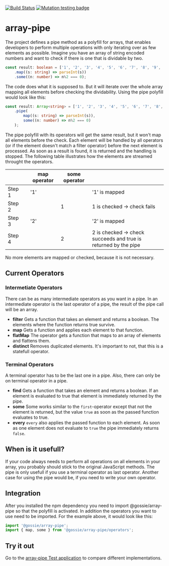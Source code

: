 [![Build Status](https://github.com/gossie/array-pipe/workflows/ci/badge.svg)](https://github.com/gossie/array-pipe/actions?query=workflow%3Aci+branch%3Amaster)
[![Mutation testing badge](https://img.shields.io/endpoint?style=flat&url=https%3A%2F%2Fbadge-api.stryker-mutator.io%2Fgithub.com%2Fgossie%2Farray-pipe%2Fmaster)](https://stryker-mutator.github.io)


# array-pipe

The project defines a pipe method as a polyfill for arrays, that enables developers to perform multiple operations with only iterating over as few elements as possible.
Imagine you have an array of string encoded numbers and want to check if there is one that is dividable by two.
```typescript
const result: boolean = ['1', '2', '3', '4', '5', '6', '7', '8', '9', '10']
    .map((s: string) => parseInt(s))
    .some((n: number) => n%2 === 0);
```
The code does what it is supposed to. But it will iterate over the whole array mapping all elements before checking the dividability.
Using the pipe polyfill would look like this:
```typescript
const result: Array<string> = ['1', '2', '3', '4', '5', '6', '7', '8', '9', '10']
    .pipe(
        map((s: string) => parseInt(s)),
        some((n: number) => n%2 === 0)
    );
```
The pipe polyfill with its operators will get the same result, but it won't map all elements before the check. Each element will be handled by all operators (or if the element doesn't match a filter operator) before the next element is processed. As soon as a result is found, it is returned and the handling is stopped.
The following table illustrates how the elements are streamed throught the operators.

|      | |map operator|some operator|                                                               |
|------|-|------------|-------------|---------------------------------------------------------------|
|Step 1| |         '1'|             |'1' is mapped                                                  |
|Step 2| |            |            1|1 is checked -> check fails                                    |
|Step 3| |         '2'|             |'2' is mapped                                                  |
|Step 4| |            |            2|2 is checked -> check succeeds and true is returned by the pipe|

No more elements are mapped or checked, because it is not necessary.

## Current Operators

### Intermetiate Operators

There can be as many intermediate operators as you want in a pipe. In an intermediate operator is the last operator of a pipe, the result of the pipe call will be an array.

* __filter__
Gets a function that takes an element and returns a boolean. The elements where the function returns true survive.
* __map__
Gets a function and applies each element to that function.
* __flatMap__
The operator gets a function that maps to an array of elements and flattens them.
* __distinct__
Removes duplicated elements. It's important to not, that this is a statefull operator.

### Terminal Operators

A terminal operator has to be the last one in a pipe. Also, there can only be on terminal operator in a pipe.

* __find__
Gets a function that takes an element and returns a boolean. If an element is evaluated to true that element is immediately returned by the pipe.
* __some__
Some works similar to the `first`-operator except that not the element is returned, but the value `true` as soon as the passed function evaluates to true.
* __every__
`every` also applies the passed function to each element. As soon as one element does not evaluate to `true` the pipe immediately returns `false`. 

## When is it usefull?

If your code always needs to perform all operations on all elements in your array, you probably should stick to the original JavaScript methods. The pipe is only usefull if you use a terminal operator as last operator.
Another case for using the pipe would be, if you need to write your own operator.

## Integration

After you installed the npm dependency you need to import @gossie/array-pipe so that the polyfill is activated. In addition the operators you want to use need to be imported. For the example above, it would look like this:
```typescript
import '@gossie/array-pipe';
import { map, some } from '@gossie/array-pipe/operators';
```

## Try it out

Go to the [array-pipe Test application](https://gossie.github.io/array-pipe-test-app) to compare different implementations.
